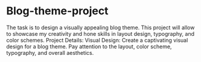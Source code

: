 # Blog-theme-project
The task is to design a visually appealing blog theme. This project will allow to showcase my  creativity and hone  skills in layout design, typography, and color schemes.  Project Details:  Visual Design: Create a captivating visual design for a blog theme. Pay attention to the layout, color scheme, typography, and overall aesthetics.  
